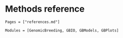 # Methods reference

```@index
Pages = ["references.md"]
```

```@autodocs
Modules = [GenomicBreeding, GBIO, GBModels, GBPlots]
```
